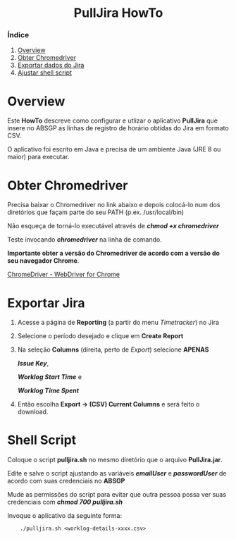 <center><h1>PullJira HowTo</h1></center>


### Índice

1. [Overview](#overview)
2. [Obter Chromedriver](#obter-chromedriver)
3. [Exportar dados do Jira](#exportar-jira)
4. [Ajustar shell script](#shell-script)

# Overview

Este **HowTo** descreve como configurar e utlizar o aplicativo **PullJira** que insere no ABSGP as linhas de registro de horário obtidas do Jira em formato CSV.

O aplicativo foi escrito em Java e precisa de um ambiente Java (JRE 8 ou maior) para executar.

# Obter Chromedriver

Precisa baixar o Chromedriver no link abaixo e depois colocá-lo num dos diretórios que façam parte do seu PATH (p.ex. /usr/local/bin)

Não esqueça de torná-lo executável através de ***chmod +x chromedriver***

Teste invocando ***chromedriver*** na linha de comando.

**Importante obter a versão do Chromedriver de acordo com a versão do seu navegador Chrome**.

[ChromeDriver - WebDriver for Chrome](http://chromedriver.chromium.org/downloads)

# Exportar Jira

1. Acesse a página de **Reporting** (a partir do menu *Timetracker*) no Jira
2. Selecione o período desejado e clique em **Create Report**
3. Na seleção **Columns** (direita, perto de *Export*) selecione **APENAS**

   ***Issue Key***,

   ***Worklog Start Time*** e

   ***Worklog Time Spent***

4. Então escolha **Export -> (CSV) Current Columns** e será feito o download.

# Shell Script

Coloque o script **pulljira.sh** no mesmo diretório que o arquivo **PullJira.jar**.

Edite e salve o script ajustando as variáveis ***emailUser*** e ***passwordUser*** de acordo com suas credenciais no **ABSGP**

Mude as permissões do script para evitar que outra pessoa possa ver suas credenciais com ***chmod 700 pulljira.sh***

Invoque o aplicativo da seguinte forma:
```
    ./pulljira.sh <worklog-details-xxxx.csv>

```
